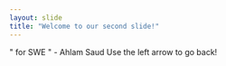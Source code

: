 ```yaml
---
layout: slide
title: "Welcome to our second slide!"
---
```

" for SWE " - Ahlam Saud
Use the left arrow to go back!
